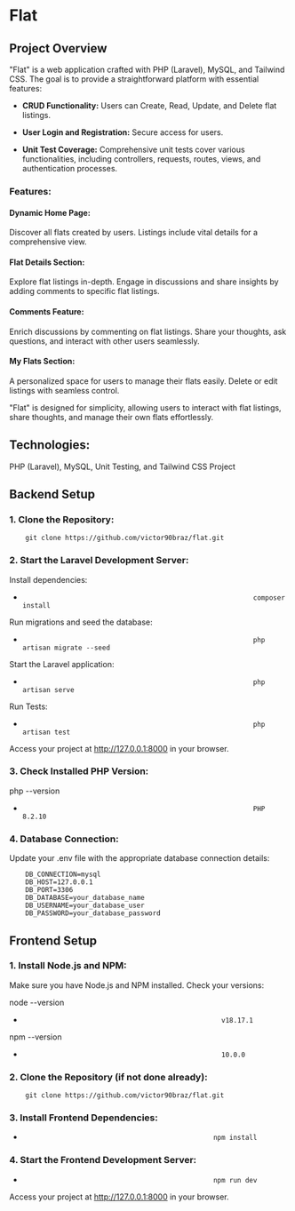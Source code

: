 # Flat

## Project Overview

"Flat" is a web application crafted with PHP (Laravel), MySQL, and Tailwind CSS. The goal is to provide a straightforward platform with essential features:

-   **CRUD Functionality:**
    Users can Create, Read, Update, and Delete flat listings.
-   **User Login and Registration:** Secure access for users.

-   **Unit Test Coverage:**
    Comprehensive unit tests cover various functionalities, including controllers, requests, routes, views, and authentication processes.

### Features:

#### Dynamic Home Page:

Discover all flats created by users. Listings include vital details for a comprehensive view.

#### Flat Details Section:

Explore flat listings in-depth. Engage in discussions and share insights by adding comments to specific flat listings.

#### Comments Feature:

Enrich discussions by commenting on flat listings. Share your thoughts, ask questions, and interact with other users seamlessly.

#### My Flats Section:

A personalized space for users to manage their flats easily. Delete or edit listings with seamless control.

"Flat" is designed for simplicity, allowing users to interact with flat listings, share thoughts, and manage their own flats effortlessly.

## Technologies:

PHP (Laravel), MySQL, Unit Testing, and Tailwind CSS Project

## Backend Setup

### 1. Clone the Repository:

        git clone https://github.com/victor90braz/flat.git

### 2. Start the Laravel Development Server:

Install dependencies:

-                                                               composer install

Run migrations and seed the database:

-                                                               php artisan migrate --seed

Start the Laravel application:

-                                                               php artisan serve

Run Tests:

-                                                               php artisan test

Access your project at http://127.0.0.1:8000 in your browser.

### 3. Check Installed PHP Version:

php --version

-                                                               PHP 8.2.10

### 4. Database Connection:

Update your .env file with the appropriate database connection details:

        DB_CONNECTION=mysql
        DB_HOST=127.0.0.1
        DB_PORT=3306
        DB_DATABASE=your_database_name
        DB_USERNAME=your_database_user
        DB_PASSWORD=your_database_password

## Frontend Setup

### 1. Install Node.js and NPM:

Make sure you have Node.js and NPM installed. Check your versions:

node --version

-                                                       v18.17.1

npm --version

-                                                       10.0.0

### 2. Clone the Repository (if not done already):

        git clone https://github.com/victor90braz/flat.git

### 3. Install Frontend Dependencies:

-                                                     npm install

### 4. Start the Frontend Development Server:

-                                                     npm run dev

Access your project at http://127.0.0.1:8000 in your browser.

